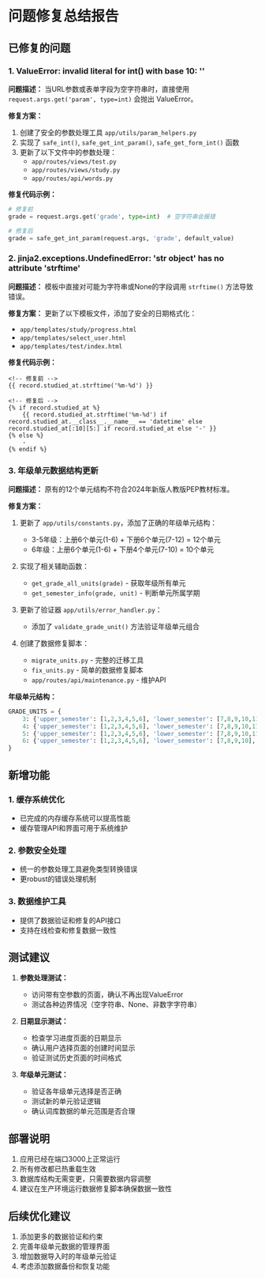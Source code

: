 # 问题修复总结报告

## 已修复的问题

### 1. ValueError: invalid literal for int() with base 10: ''

**问题描述：**
当URL参数或表单字段为空字符串时，直接使用 `request.args.get('param', type=int)` 会抛出 ValueError。

**修复方案：**
1. 创建了安全的参数处理工具 `app/utils/param_helpers.py`
2. 实现了 `safe_int()`, `safe_get_int_param()`, `safe_get_form_int()` 函数
3. 更新了以下文件中的参数处理：
   - `app/routes/views/test.py`
   - `app/routes/views/study.py`
   - `app/routes/api/words.py`

**修复代码示例：**
```python
# 修复前
grade = request.args.get('grade', type=int)  # 空字符串会报错

# 修复后
grade = safe_get_int_param(request.args, 'grade', default_value)
```

### 2. jinja2.exceptions.UndefinedError: 'str object' has no attribute 'strftime'

**问题描述：**
模板中直接对可能为字符串或None的字段调用 `strftime()` 方法导致错误。

**修复方案：**
更新了以下模板文件，添加了安全的日期格式化：
- `app/templates/study/progress.html`
- `app/templates/select_user.html`
- `app/templates/test/index.html`

**修复代码示例：**
```jinja2
<!-- 修复前 -->
{{ record.studied_at.strftime('%m-%d') }}

<!-- 修复后 -->
{% if record.studied_at %}
    {{ record.studied_at.strftime('%m-%d') if record.studied_at.__class__.__name__ == 'datetime' else record.studied_at[:10][5:] if record.studied_at else '-' }}
{% else %}
    -
{% endif %}
```

### 3. 年级单元数据结构更新

**问题描述：**
原有的12个单元结构不符合2024年新版人教版PEP教材标准。

**修复方案：**
1. 更新了 `app/utils/constants.py`，添加了正确的年级单元结构：
   - 3-5年级：上册6个单元(1-6) + 下册6个单元(7-12) = 12个单元
   - 6年级：上册6个单元(1-6) + 下册4个单元(7-10) = 10个单元

2. 实现了相关辅助函数：
   - `get_grade_all_units(grade)` - 获取年级所有单元
   - `get_semester_info(grade, unit)` - 判断单元所属学期

3. 更新了验证器 `app/utils/error_handler.py`：
   - 添加了 `validate_grade_unit()` 方法验证年级单元组合

4. 创建了数据修复脚本：
   - `migrate_units.py` - 完整的迁移工具
   - `fix_units.py` - 简单的数据修复脚本
   - `app/routes/api/maintenance.py` - 维护API

**年级单元结构：**
```python
GRADE_UNITS = {
    3: {'upper_semester': [1,2,3,4,5,6], 'lower_semester': [7,8,9,10,11,12], 'total_units': 12},
    4: {'upper_semester': [1,2,3,4,5,6], 'lower_semester': [7,8,9,10,11,12], 'total_units': 12},
    5: {'upper_semester': [1,2,3,4,5,6], 'lower_semester': [7,8,9,10,11,12], 'total_units': 12},
    6: {'upper_semester': [1,2,3,4,5,6], 'lower_semester': [7,8,9,10], 'total_units': 10}
}
```

## 新增功能

### 1. 缓存系统优化
- 已完成的内存缓存系统可以提高性能
- 缓存管理API和界面可用于系统维护

### 2. 参数安全处理
- 统一的参数处理工具避免类型转换错误
- 更robust的错误处理机制

### 3. 数据维护工具
- 提供了数据验证和修复的API接口
- 支持在线检查和修复数据一致性

## 测试建议

1. **参数处理测试：**
   - 访问带有空参数的页面，确认不再出现ValueError
   - 测试各种边界情况（空字符串、None、非数字字符串）

2. **日期显示测试：**
   - 检查学习进度页面的日期显示
   - 确认用户选择页面的创建时间显示
   - 验证测试历史页面的时间格式

3. **年级单元测试：**
   - 验证各年级单元选择是否正确
   - 测试新的单元验证逻辑
   - 确认词库数据的单元范围是否合理

## 部署说明

1. 应用已经在端口3000上正常运行
2. 所有修改都已热重载生效
3. 数据库结构无需变更，只需要数据内容调整
4. 建议在生产环境运行数据修复脚本确保数据一致性

## 后续优化建议

1. 添加更多的数据验证和约束
2. 完善年级单元数据的管理界面
3. 增加数据导入时的年级单元验证
4. 考虑添加数据备份和恢复功能